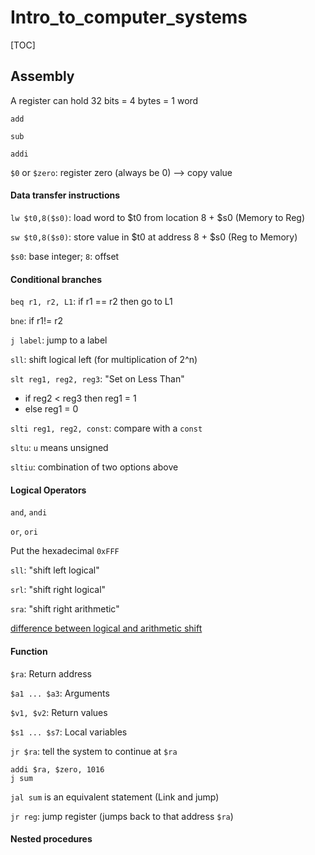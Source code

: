 # Intro_to_computer_systems

[TOC]

## Assembly

A register can hold 32 bits = 4 bytes = 1 word 

`add`

`sub`

`addi`

`$0` or `$zero`: register zero (always be 0) --> copy value



#### Data transfer instructions

`lw $t0,8($s0)`: load word to $t0 from location 8 + $s0 (Memory to Reg)

`sw $t0,8($s0)`: store value in $t0 at address 8 + $s0 (Reg to Memory)

`$s0`: base integer; `8`: offset



#### Conditional branches

`beq r1, r2, L1`: if r1 == r2 then go to L1

`bne`: if r1!= r2 

`j label`: jump to a label

`sll`: shift logical left (for multiplication of 2^n)

`slt reg1, reg2, reg3`: "Set on Less Than"

- if reg2 < reg3 then reg1 = 1
- else reg1 = 0

`slti reg1, reg2, const`: compare with a `const`

`sltu`: `u` means unsigned 

`sltiu`: combination of two options above



#### Logical Operators

`and`, `andi`

`or`, `ori`

Put the hexadecimal `0xFFF`



`sll`: "shift left logical"

`srl`: "shift right logical"

`sra`: "shift right arithmetic"

[difference between logical and arithmetic shift](https://open4tech.com/logical-vs-arithmetic-shift/)



#### Function

`$ra`: Return address

`$a1 ... $a3`: Arguments

`$v1, $v2`: Return values

`$s1 ... $s7`: Local variables



`jr $ra`: tell the system to continue at `$ra`

```assembly
addi $ra, $zero, 1016
j sum
```

`jal sum` is an equivalent statement (Link and jump)

`jr reg`: jump register (jumps back to that address `$ra`)

 

#### Nested procedures








